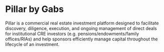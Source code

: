 # Pillar by Gabs

Pillar is a commercial real estate investment platform designed to facilitate discovery, diligence, execution, and ongoing management of direct deals for institutional CRE investors (e.g. pensions/endowments/family offices/RIAs) and help sponsors efficiently manage capital throughout the lifecycle of an investment.

